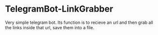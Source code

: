 # TelegramBot-LinkGrabber
Very simple telegram bot. Its function is to recieve an url and then grab all the links inside that url, save them into a file.
